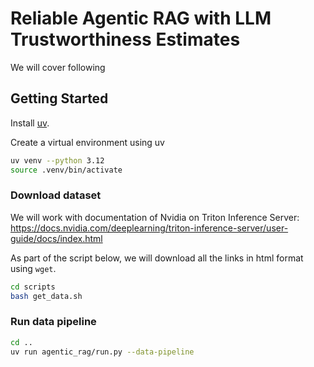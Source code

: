 # Reliable Agentic RAG with LLM Trustworthiness Estimates

We will cover following

## Getting Started

Install [uv](https://docs.astral.sh/uv/).

Create a virtual environment using uv

```bash
uv venv --python 3.12
source .venv/bin/activate
```

### Download dataset

We will work with documentation of Nvidia on Triton Inference Server: <https://docs.nvidia.com/deeplearning/triton-inference-server/user-guide/docs/index.html>

As part of the script below, we will download all the links in html format using `wget`.

```bash
cd scripts
bash get_data.sh
```

### Run data pipeline

```bash
cd ..
uv run agentic_rag/run.py --data-pipeline
```
